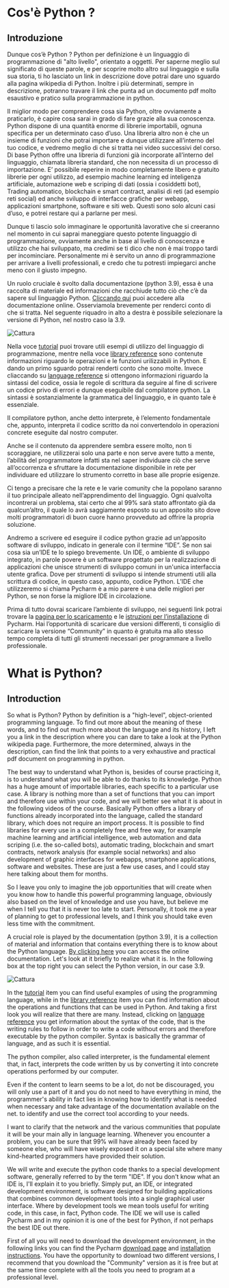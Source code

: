 # Cos'è Python ?

## Introduzione

Dunque cos’è Python ? Python per definizione è un linguaggio di programmazione di "alto livello", orientato a oggetti.
Per saperne meglio sul significato di queste parole, e per scoprire molto altro sul linguaggio e sulla sua storia, ti ho lasciato un link in descrizione dove potrai dare uno sguardo alla pagina wikipedia di Python.
Inoltre i più determinati, sempre in descrizione, potranno travare il link che punta ad un documento pdf molto esaustivo e pratico sulla programmazione in python.

Il miglior modo per comprendere cosa sia Python, oltre ovviamente a praticarlo, è capire cosa sarai in grado di fare grazie alla sua conoscenza. Python dispone di una quantità enorme di librerie importabili, ognuna specifica per un determinato caso d’uso. Una libreria altro non è che un insieme di funzioni che potrai importare e dunque utilizzare all’interno del tuo codice, e vedremo meglio di che si tratta nei video successivi del corso. Di base Python offre una libreria di funzioni già incorporate all’interno del linguaggio, chiamata libreria standard, che non necessita di un processo di importazione. E’ possibile reperire in modo completamente libero e gratuito librerie per ogni utilizzo, ad esempio machine learning ed inteligenza artificiale, automazione web e scriping di dati (ossia i cosiddetti bot), Trading automatico,  blockchain e smart contract, analisi di reti (ad esempio reti social) ed anche sviluppo di interfacce grafiche per webapp, applicazioni smartphone, software e siti web. Questi sono solo alcuni casi d’uso, e potrei restare qui a parlarne per mesi.

Dunque ti lascio solo immaginare le opportunità lavorative che si creeranno nel momento in cui saprai maneggiare questo potente linguaggio di programmazione, ovviamente anche in base al livello di conoscenza e utilizzo che hai sviluppato, ma credimi se ti dico che non è mai troppo tardi per incominciare. Personalmente mi è servito un anno di programmazione per arrivare a livelli professionali, e credo che tu potresti impiegarci anche meno con il giusto impegno.


Un ruolo cruciale è svolto dalla documentazione (python 3.9), essa è una raccolta di materiale ed informazioni che racchiude tutto ciò che c’è da sapere sul linguaggio Python. [Cliccando qui](https://docs.python.org/3/) puoi accedere alla documentazione online. 
Osserviamola brevemente per renderci conto di che si tratta. Nel seguente riquadro in alto a destra è possibile selezionare la versione di Python, nel nostro caso la 3.9.

![Cattura](https://user-images.githubusercontent.com/105428493/192248391-2d699e21-ea64-4f3f-9803-0b9ce94d8cdd.PNG)

Nella voce [tutorial](https://docs.python.org/3.9/tutorial/index.html) puoi trovare utili esempi di utilizzo del linguaggio di programmazione, mentre nella voce [library reference](https://docs.python.org/3.9/library/index.html) sono contenute informazioni riguardo le operazioni e le funzioni urilizzabili in Python. E dando un primo sguardo potrai renderti conto che sono molte. Invece cliaccando su [language reference](https://docs.python.org/3.9/reference/index.html) si ottengono informazioni riguardo la sintassi del codice, ossia le regole di scrittura da seguire al fine di scrivere un codice privo di errori e dunque eseguibile dal compilatore python. La sintassi è sostanzialmente la grammatica del linguaggio, e in quanto tale è essenziale.

Il compilatore python, anche detto interprete, è l’elemento fondamentale che, appunto, interpreta il codice scritto da noi convertendolo in operazioni concrete eseguite dal nostro computer.

Anche se il contenuto da apprendere sembra essere molto, non ti scoraggiare, ne utilizzerai solo una parte e non serve avere tutto a mente, l’abilità del programmatore infatti sta nel saper individuare ciò che serve all’occorrenza e sfruttare la documentazione disponibile in rete per individuare ed utilizzare lo strumento corretto in base alle proprie esigenze.

Ci tengo a precisare che la rete e le varie comunity che la popolano saranno il tuo principale alleato nell’apprendimento del linguaggio. Ogni qualvolta incontrerai un problema, stai certo che al 99% sarà stato affrontato già da qualcun’altro, il quale lo avrà saggiamente esposto su un apposito sito dove molti programmatori di buon cuore hanno provveduto ad offrire la propria soluzione.

Andremo a scrivere ed eseguire il codice python grazie ad un’apposito software di sviluppo, indicato in generale con il termine “IDE”. Se non sai cosa sia un’IDE te lo spiego brevemente.
Un IDE, o ambiente di sviluppo integrato, in parole povere è un software progettato per la realizzazione di applicazioni che unisce strumenti di sviluppo comuni in un'unica interfaccia utente grafica. Dove per strumenti di sviluppo si intende strumenti utili alla scrittura di codice, in questo caso, appunto, codice Python. L’IDE che  utilizzeremo si chiama Pycharm è a mio parere è una delle migliori per Python, se non forse la migliore IDE in circolazione.

Prima di tutto dovrai scaricare l’ambiente di sviluppo, nei seguenti link potrai trovare la [pagina per lo scaricamento](https://www.jetbrains.com/pycharm/download/#section=windows) e le [istruzioni per l’installazione](https://www.youtube.com/watch?v=SZUNUB6nz3g) di Pycharm. Hai l’opportunità di scaricare due versioni differenti, ti consiglio di scaricare la versione “Community” in quanto è gratuita ma allo stesso tempo completa di tutti gli strumenti necessari per programmare a livello professionale. 



# What is Python?

## Introduction

So what is Python? Python by definition is a "high-level", object-oriented programming language.
To find out more about the meaning of these words, and to find out much more about the language and its history, I left you a link in the description where you can dare to take a look at the Python wikipedia page.
Furthermore, the more determined, always in the description, can find the link that points to a very exhaustive and practical pdf document on programming in python.

The best way to understand what Python is, besides of course practicing it, is to understand what you will be able to do thanks to its knowledge. Python has a huge amount of importable libraries, each specific to a particular use case. A library is nothing more than a set of functions that you can import and therefore use within your code, and we will better see what it is about in the following videos of the course. Basically Python offers a library of functions already incorporated into the language, called the standard library, which does not require an import process. It is possible to find libraries for every use in a completely free and free way, for example machine learning and artificial intelligence, web automation and data scriping (i.e. the so-called bots), automatic trading, blockchain and smart contracts, network analysis (for example social networks) and also development of graphic interfaces for webapps, smartphone applications, software and websites. These are just a few use cases, and I could stay here talking about them for months.

So I leave you only to imagine the job opportunities that will create when you know how to handle this powerful programming language, obviously also based on the level of knowledge and use you have, but believe me when I tell you that it is never too late to start. Personally, it took me a year of planning to get to professional levels, and I think you should take even less time with the commitment.

A crucial role is played by the documentation (python 3.9), it is a collection of material and information that contains everything there is to know about the Python language. [By clicking here](https://docs.python.org/3/) you can access the online documentation.
Let's look at it briefly to realize what it is. In the following box at the top right you can select the Python version, in our case 3.9.

![Cattura](https://user-images.githubusercontent.com/105428493/192248391-2d699e21-ea64-4f3f-9803-0b9ce94d8cdd.PNG)

In the [tutorial](https://docs.python.org/3.9/tutorial/index.html) item you can find useful examples of using the programming language, while in the [library reference](https://docs.python.org/3.9/library/index.html) item you can find information about the operations and functions that can be used in Python. And taking a first look you will realize that there are many. Instead, clicking on [language reference](https://docs.python.org/3.9/reference/index.html) you get information about the syntax of the code, that is the writing rules to follow in order to write a code without errors and therefore executable by the python compiler. Syntax is basically the grammar of language, and as such it is essential.

The python compiler, also called interpreter, is the fundamental element that, in fact, interprets the code written by us by converting it into concrete operations performed by our computer.

Even if the content to learn seems to be a lot, do not be discouraged, you will only use a part of it and you do not need to have everything in mind, the programmer's ability in fact lies in knowing how to identify what is needed when necessary and take advantage of the documentation available on the net. to identify and use the correct tool according to your needs.

I want to clarify that the network and the various communities that populate it will be your main ally in language learning. Whenever you encounter a problem, you can be sure that 99% will have already been faced by someone else, who will have wisely exposed it on a special site where many kind-hearted programmers have provided their solution.

We will write and execute the python code thanks to a special development software, generally referred to by the term "IDE". If you don't know what an IDE is, I'll explain it to you briefly.
Simply put, an IDE, or integrated development environment, is software designed for building applications that combines common development tools into a single graphical user interface. Where by development tools we mean tools useful for writing code, in this case, in fact, Python code. The IDE we will use is called Pycharm and in my opinion it is one of the best for Python, if not perhaps the best IDE out there.

First of all you will need to download the development environment, in the following links you can find the Pycharm [download page](https://www.jetbrains.com/pycharm/download/#section=windows) and [installation instructions](https://www.youtube.com/watch?v=SZUNUB6nz3g). You have the opportunity to download two different versions, I recommend that you download the "Community" version as it is free but at the same time complete with all the tools you need to program at a professional level.
